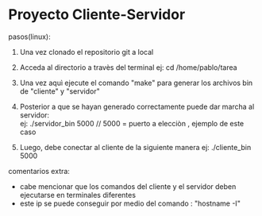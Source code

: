 # Proyecto Cliente-Servidor
pasos(linux):

1. Una vez clonado el repositorio git a local

2. Acceda al directorio a travès del terminal
	ej:
	cd /home/pablo/tarea
	
3. Una vez aquì ejecute el comando "make" para generar los archivos bin de "cliente" y "servidor"

4. Posterior a que se hayan generado correctamente puede dar marcha al servidor:	
	ej:	./servidor_bin 5000  // 5000 = puerto a elecciòn , ejemplo de este caso
	
5. Luego, debe conectar al cliente de la siguiente manera
	ej: ./cliente_bin <ip> 5000
	
	
	
comentarios extra:

- cabe mencionar que los comandos del cliente y el servidor deben ejecutarse en terminales diferentes 
- este ip se puede conseguir por medio del comando : "hostname -I"

	
